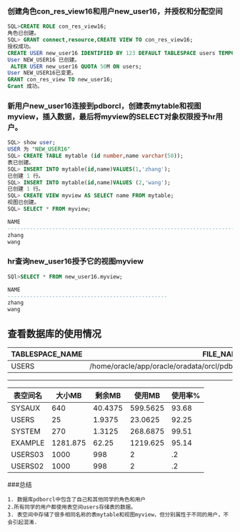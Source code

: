 ### 创建角色con_res_view16和用户new_user16，并授权和分配空间
 ```sql
 SQL>CREATE ROLE con_res_view16;
角色已创建。
 SQL> GRANT connect,resource,CREATE VIEW TO con_res_view16;
授权成功。
 CREATE USER new_user16 IDENTIFIED BY 123 DEFAULT TABLESPACE users TEMPORARY TABLESPACE temp;
 User NEW_USER16 已创建。
  ALTER USER new_user16 QUOTA 50M ON users;
 User NEW_USER16已变更。
GRANT con_res_view TO new_user16;
Grant 成功。
```

### 新用户new_user16连接到pdborcl，创建表mytable和视图myview，插入数据，最后将myview的SELECT对象权限授予hr用户。
```sql
SQL> show user;
USER 为 "NEW_USER16"
SQL> CREATE TABLE mytable (id number,name varchar(50));
表已创建。
SQL> INSERT INTO mytable(id,name)VALUES(1,'zhang');
已创建 1 行。
SQL> INSERT INTO mytable(id,name)VALUES (2,'wang');
已创建 1 行。
SQL> CREATE VIEW myview AS SELECT name FROM mytable;
视图已创建。
SQL> SELECT * FROM myview;

NAME
--------------------------------------------------------------------------------
zhang
wang

```

### hr查询new_user16授予它的视图myview
```sql
SQl>SELECT * FROM new_user16.myview;

NAME
--------------------------------------------------
zhang
wang
```

 查看数据库的使用情况
-----------------------------------------------------------------------
TABLESPACE_NAME | FILE_NAME | MB   |  MAX_MB | AUTOEXTEN
----------------|-----------|------|---------|-------------------------------------
USERS  |  /home/oracle/app/oracle/oradata/orcl/pdborcl/SAMPLE_SCHEMA_users01.dbf | 25 | 32767.9844 | YES



------------------------------------------------------------------
表空间名   |    大小MB   |   剩余MB   | 使用MB   | 使用率%
----------| -----------| ---------- |----------| ----------
SYSAUX	  |    640     |  40.4375   | 599.5625 |    93.68
USERS	  |   25       |  1.9375    | 23.0625  |   92.25
SYSTEM	  |	 270   |   1.3125   |268.6875  |   99.51
EXAMPLE   |  1281.875  |     62.25  | 1219.625 |    95.14
USERS03   |	1000   |      998   |       2  | .2
USERS02   |	1000   |    998	    |       2  | .2

###总结
```
1. 数据库pdborcl中包含了自己和其他同学的角色和用户
2.所有同学的用户都使用表空间users存储表的数据。
3. 表空间中存储了很多相同名称的表mytable和视图myview，但分别属性于不同的用户，不会引起混淆.
```
